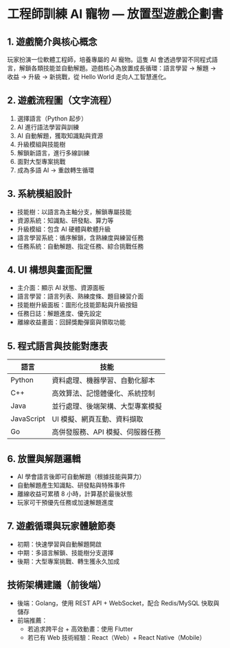 
# 工程師訓練 AI 寵物 — 放置型遊戲企劃書

## 1. 遊戲簡介與核心概念
玩家扮演一位軟體工程師，培養專屬的 AI 寵物。這隻 AI 會透過學習不同程式語言，解鎖各類技能並自動解題。遊戲核心為放置成長循環：語言學習 → 解題 → 收益 → 升級 → 新挑戰，從 Hello World 走向人工智慧進化。

## 2. 遊戲流程圖（文字流程）
1. 選擇語言（Python 起步）
2. AI 進行語法學習與訓練
3. AI 自動解題，獲取知識點與資源
4. 升級模組與技能樹
5. 解鎖新語言，進行多線訓練
6. 面對大型專案挑戰
7. 成為多語 AI → 重啟轉生循環

## 3. 系統模組設計
- 技能樹：以語言為主軸分支，解鎖專屬技能
- 資源系統：知識點、研發點、算力等
- 升級模組：包含 AI 硬體與軟體升級
- 語言學習系統：循序解鎖，含熟練度與練習任務
- 任務系統：自動解題、指定任務、綜合挑戰任務

## 4. UI 構想與畫面配置
- 主介面：顯示 AI 狀態、資源面板
- 語言學習：語言列表、熟練度條、題目練習介面
- 技能樹升級面板：圖形化技能節點與升級按鈕
- 任務日誌：解題進度、優先設定
- 離線收益畫面：回歸獎勵彈窗與領取功能

## 5. 程式語言與技能對應表

| 語言 | 技能 |
|------|------|
| Python | 資料處理、機器學習、自動化腳本 |
| C++ | 高效算法、記憶體優化、系統控制 |
| Java | 並行處理、後端架構、大型專案模擬 |
| JavaScript | UI 模擬、網頁互動、資料擷取 |
| Go | 高併發服務、API 模擬、伺服器任務 |

## 6. 放置與解題邏輯
- AI 學會語言後即可自動解題（根據技能與算力）
- 自動解題產生知識點、研發點與特殊事件
- 離線收益可累積 8 小時，計算基於最後狀態
- 玩家可干預優先任務或加速解題進度

## 7. 遊戲循環與玩家體驗節奏

- 初期：快速學習與自動解題開啟
- 中期：多語言解鎖、技能樹分支選擇
- 後期：大型專案挑戰、轉生獲永久加成

## 技術架構建議（前後端）

- 後端：Golang，使用 REST API + WebSocket，配合 Redis/MySQL 快取與儲存
- 前端推薦：
  - 若追求跨平台 + 高效動畫：使用 Flutter
  - 若已有 Web 技術經驗：React（Web）+ React Native（Mobile）
